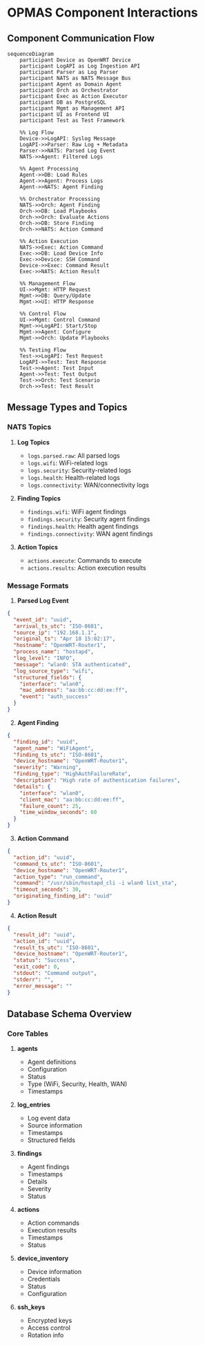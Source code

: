 # OPMAS Component Interactions

## Component Communication Flow

```mermaid
sequenceDiagram
    participant Device as OpenWRT Device
    participant LogAPI as Log Ingestion API
    participant Parser as Log Parser
    participant NATS as NATS Message Bus
    participant Agent as Domain Agent
    participant Orch as Orchestrator
    participant Exec as Action Executor
    participant DB as PostgreSQL
    participant Mgmt as Management API
    participant UI as Frontend UI
    participant Test as Test Framework

    %% Log Flow
    Device->>LogAPI: Syslog Message
    LogAPI->>Parser: Raw Log + Metadata
    Parser->>NATS: Parsed Log Event
    NATS->>Agent: Filtered Logs

    %% Agent Processing
    Agent->>DB: Load Rules
    Agent->>Agent: Process Logs
    Agent->>NATS: Agent Finding

    %% Orchestrator Processing
    NATS->>Orch: Agent Finding
    Orch->>DB: Load Playbooks
    Orch->>Orch: Evaluate Actions
    Orch->>DB: Store Finding
    Orch->>NATS: Action Command

    %% Action Execution
    NATS->>Exec: Action Command
    Exec->>DB: Load Device Info
    Exec->>Device: SSH Command
    Device->>Exec: Command Result
    Exec->>NATS: Action Result

    %% Management Flow
    UI->>Mgmt: HTTP Request
    Mgmt->>DB: Query/Update
    Mgmt->>UI: HTTP Response

    %% Control Flow
    UI->>Mgmt: Control Command
    Mgmt->>LogAPI: Start/Stop
    Mgmt->>Agent: Configure
    Mgmt->>Orch: Update Playbooks

    %% Testing Flow
    Test->>LogAPI: Test Request
    LogAPI->>Test: Test Response
    Test->>Agent: Test Input
    Agent->>Test: Test Output
    Test->>Orch: Test Scenario
    Orch->>Test: Test Result
```

## Message Types and Topics

### NATS Topics

1. **Log Topics**
   - `logs.parsed.raw`: All parsed logs
   - `logs.wifi`: WiFi-related logs
   - `logs.security`: Security-related logs
   - `logs.health`: Health-related logs
   - `logs.connectivity`: WAN/connectivity logs

2. **Finding Topics**
   - `findings.wifi`: WiFi agent findings
   - `findings.security`: Security agent findings
   - `findings.health`: Health agent findings
   - `findings.connectivity`: WAN agent findings

3. **Action Topics**
   - `actions.execute`: Commands to execute
   - `actions.results`: Action execution results

### Message Formats

1. **Parsed Log Event**
```json
{
  "event_id": "uuid",
  "arrival_ts_utc": "ISO-8601",
  "source_ip": "192.168.1.1",
  "original_ts": "Apr 18 15:02:17",
  "hostname": "OpenWRT-Router1",
  "process_name": "hostapd",
  "log_level": "INFO",
  "message": "wlan0: STA authenticated",
  "log_source_type": "wifi",
  "structured_fields": {
    "interface": "wlan0",
    "mac_address": "aa:bb:cc:dd:ee:ff",
    "event": "auth_success"
  }
}
```

2. **Agent Finding**
```json
{
  "finding_id": "uuid",
  "agent_name": "WiFiAgent",
  "finding_ts_utc": "ISO-8601",
  "device_hostname": "OpenWRT-Router1",
  "severity": "Warning",
  "finding_type": "HighAuthFailureRate",
  "description": "High rate of authentication failures",
  "details": {
    "interface": "wlan0",
    "client_mac": "aa:bb:cc:dd:ee:ff",
    "failure_count": 25,
    "time_window_seconds": 60
  }
}
```

3. **Action Command**
```json
{
  "action_id": "uuid",
  "command_ts_utc": "ISO-8601",
  "device_hostname": "OpenWRT-Router1",
  "action_type": "run_command",
  "command": "/usr/sbin/hostapd_cli -i wlan0 list_sta",
  "timeout_seconds": 30,
  "originating_finding_id": "uuid"
}
```

4. **Action Result**
```json
{
  "result_id": "uuid",
  "action_id": "uuid",
  "result_ts_utc": "ISO-8601",
  "device_hostname": "OpenWRT-Router1",
  "status": "Success",
  "exit_code": 0,
  "stdout": "Command output",
  "stderr": "",
  "error_message": ""
}
```

## Database Schema Overview

### Core Tables

1. **agents**
   - Agent definitions
   - Configuration
   - Status
   - Type (WiFi, Security, Health, WAN)
   - Timestamps

2. **log_entries**
   - Log event data
   - Source information
   - Timestamps
   - Structured fields

3. **findings**
   - Agent findings
   - Timestamps
   - Details
   - Severity
   - Status

4. **actions**
   - Action commands
   - Execution results
   - Timestamps
   - Status

5. **device_inventory**
   - Device information
   - Credentials
   - Status
   - Configuration

6. **ssh_keys**
   - Encrypted keys
   - Access control
   - Rotation info
